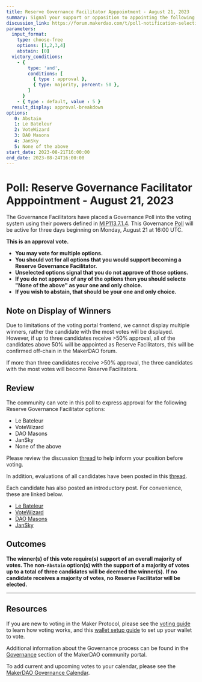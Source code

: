 ```yaml
---
title: Reserve Governance Facilitator Apppointment - August 21, 2023
summary: Signal your support or opposition to appointing the following candidates as Reserve Governance Facilitator(s).
discussion_link: https://forum.makerdao.com/t/poll-notification-selection-of-reserve-governance-facilitators/21671
parameters:
  input_format: 
    type: choose-free
    options: [1,2,3,4]
    abstain: [0]
  victory_conditions:
    - { 
        type: 'and', 
        conditions: [
          { type : approval },
          { type: majority, percent: 50 },
        ]
      }
    - { type : default, value : 5 }
  result_display: approval-breakdown
options:
   0: Abstain
   1: Le Bateleur
   2: VoteWizard
   3: DAO Masons
   4: JanSky
   5: None of the above
start_date: 2023-08-21T16:00:00
end_date: 2023-08-24T16:00:00
---
```

# Poll: Reserve Governance Facilitator Apppointment - August 21, 2023

The Governance Facilitators have placed a Governance Poll into the voting system using their powers defined in [MIP113.7.1.4](https://mips.makerdao.com/mips/details/MIP113#7-1-4-1). This Governance [Poll](https://manual.makerdao.com/governance/governance-cycle/weekly-governance-cycle#weekly-governance-cycle-definitions-mip16c1) will be active for three days beginning on Monday, August 21 at 16:00 UTC.

**This is an approval vote.**
- **You may vote for multiple options.**
- **You should vot for all options that you would support becoming a Reserve Governance Facilitator.**
- **Unselected options signal that you do not approve of those options.**
- **If you do not approve of any of the options then you should selecte "None of the above" as your one and only choice.**
- **If you wish to abstain, that should be your one and only choice.**

## Note on Display of Winners

Due to limitations of the voting portal frontend, we cannot display multiple winners, rather the candidate with the most votes will be displayed. However, if up to three candidates receive >50% approval, all of the candidates above 50% will be appointed as Reserve Facilitators, this will be confirmed off-chain in the MakerDAO forum.

If more than three candidates receive >50% approval, the three candidates with the most votes will become Reserve Facilitators.

## Review

The community can vote in this poll to express approval for the following Reserve Governance Facilitator options:
* Le Bateleur
* VoteWizard
* DAO Masons
* JanSky
* None of the above

Please review the discussion [thread](https://forum.makerdao.com/t/poll-notification-selection-of-reserve-governance-facilitators/21671) to help inform your position before voting.

In addition, evaluations of all candidates have been posted in this [thread](https://forum.makerdao.com/t/govalpha-succession-candidate-evaluations/21696).

Each candidate has also posted an introductory post. For convenience, these are linked below.

* [Le Bateleur](https://forum.makerdao.com/t/le-bateleur-govalpha-succession-candidate-introduction/21701)
* [VoteWizard](https://forum.makerdao.com/t/votewizard-introduction-govalpha-handover/21700)
* [DAO Masons](https://forum.makerdao.com/t/dao-masons-introduction-re-govalpha-handover/21699)
* [JanSky](https://forum.makerdao.com/t/jansky-interim-governance-facilitator-candidate-statement/21712/1)

## Outcomes

**The winner(s) of this vote require(s) support of an overall majority of votes. The non-`Abstain` option(s) with the support of a majority of votes up to a total of three candidates will be deemed the winner(s).**
**If no candidate receives a majority of votes, no Reserve Facilitator will be elected.**

---

## Resources

If you are new to voting in the Maker Protocol, please see the [voting guide](https://community-development.makerdao.com/en/learn/governance/how-voting-works/) to learn how voting works, and this [wallet setup guide](https://community-development.makerdao.com/en/learn/governance/voting-setup/) to set up your wallet to vote.

Additional information about the Governance process can be found in the [Governance](https://community-development.makerdao.com/en/learn/governance) section of the MakerDAO community portal.

To add current and upcoming votes to your calendar, please see the [MakerDAO Governance Calendar](https://manual.makerdao.com/makerdao/calendars/governance-calendar).
